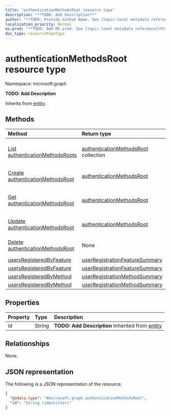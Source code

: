 ```yaml
---
title: "authenticationMethodsRoot resource type"
description: "**TODO: Add Description**"
author: "**TODO: Provide Github Name. See [topic-level metadata reference](https://msgo.azurewebsites.net/add/document/guidelines/metadata.html#topic-level-metadata)**"
localization_priority: Normal
ms.prod: "**TODO: Add MS prod. See [topic-level metadata reference](https://msgo.azurewebsites.net/add/document/guidelines/metadata.html#topic-level-metadata)**"
doc_type: resourcePageType
---
```


# authenticationMethodsRoot resource type

Namespace: microsoft.graph

**TODO: Add Description**


Inherits from [entity](../resources/entity.md).

## Methods
|Method|Return type|Description|
|:---|:---|:---|
|[List authenticationMethodsRoots](../api/authenticationmethodsroot-list.md)|[authenticationMethodsRoot](../resources/authenticationmethodsroot.md) collection|Get a list of the [authenticationMethodsRoot](../resources/authenticationmethodsroot.md) objects and their properties.|
|[Create authenticationMethodsRoot](../api/authenticationmethodsroot-create.md)|[authenticationMethodsRoot](../resources/authenticationmethodsroot.md)|Create a new [authenticationMethodsRoot](../resources/authenticationmethodsroot.md) object.|
|[Get authenticationMethodsRoot](../api/authenticationmethodsroot-get.md)|[authenticationMethodsRoot](../resources/authenticationmethodsroot.md)|Read the properties and relationships of an [authenticationMethodsRoot](../resources/authenticationmethodsroot.md) object.|
|[Update authenticationMethodsRoot](../api/authenticationmethodsroot-update.md)|[authenticationMethodsRoot](../resources/authenticationmethodsroot.md)|Update the properties of an [authenticationMethodsRoot](../resources/authenticationmethodsroot.md) object.|
|[Delete authenticationMethodsRoot](../api/authenticationmethodsroot-delete.md)|None|Deletes an [authenticationMethodsRoot](../resources/authenticationmethodsroot.md) object.|
|[usersRegisteredByFeature](../api/authenticationmethodsroot-usersregisteredbyfeature.md)|[userRegistrationFeatureSummary](../resources/userregistrationfeaturesummary.md)|**TODO: Add Description**|
|[usersRegisteredByFeature](../api/authenticationmethodsroot-usersregisteredbyfeature.md)|[userRegistrationFeatureSummary](../resources/userregistrationfeaturesummary.md)|**TODO: Add Description**|
|[usersRegisteredByMethod](../api/authenticationmethodsroot-usersregisteredbymethod.md)|[userRegistrationMethodSummary](../resources/userregistrationmethodsummary.md)|**TODO: Add Description**|
|[usersRegisteredByMethod](../api/authenticationmethodsroot-usersregisteredbymethod.md)|[userRegistrationMethodSummary](../resources/userregistrationmethodsummary.md)|**TODO: Add Description**|

## Properties
|Property|Type|Description|
|:---|:---|:---|
|id|String|**TODO: Add Description** Inherited from [entity](../resources/entity.md)|

## Relationships
None.

## JSON representation
The following is a JSON representation of the resource.
<!-- {
  "blockType": "resource",
  "keyProperty": "id",
  "@odata.type": "microsoft.graph.authenticationMethodsRoot",
  "baseType": "microsoft.graph.entity",
  "openType": false
}
-->
``` json
{
  "@odata.type": "#microsoft.graph.authenticationMethodsRoot",
  "id": "String (identifier)"
}
```

